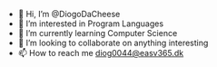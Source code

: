 - 👋 Hi, I’m @DiogoDaCheese
- 👀 I’m interested in Program Languages
- 🌱 I’m currently learning Computer Science
- 💞️ I’m looking to collaborate on anything interesting
- 📫 How to reach me diog0044@easv365.dk

<!---
DiogoDaCheese/DiogoDaCheese is a ✨ special ✨ repository because its `README.md` (this file) appears on your GitHub profile.
You can click the Preview link to take a look at your changes.
--->
